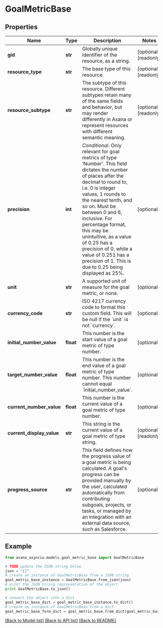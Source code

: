 # GoalMetricBase


## Properties

Name | Type | Description | Notes
------------ | ------------- | ------------- | -------------
**gid** | **str** | Globally unique identifier of the resource, as a string. | [optional] [readonly] 
**resource_type** | **str** | The base type of this resource. | [optional] [readonly] 
**resource_subtype** | **str** | The subtype of this resource. Different subtypes retain many of the same fields and behavior, but may render differently in Asana or represent resources with different semantic meaning. | [optional] [readonly] 
**precision** | **int** | *Conditional*. Only relevant for goal metrics of type ‘Number’. This field dictates the number of places after the decimal to round to, i.e. 0 is integer values, 1 rounds to the nearest tenth, and so on. Must be between 0 and 6, inclusive. For percentage format, this may be unintuitive, as a value of 0.25 has a precision of 0, while a value of 0.251 has a precision of 1. This is due to 0.25 being displayed as 25%. | [optional] 
**unit** | **str** | A supported unit of measure for the goal metric, or none. | [optional] 
**currency_code** | **str** | ISO 4217 currency code to format this custom field. This will be null if the &#x60;unit&#x60; is not &#x60;currency&#x60;. | [optional] 
**initial_number_value** | **float** | This number is the start value of a goal metric of type number. | [optional] 
**target_number_value** | **float** | This number is the end value of a goal metric of type number. This number cannot equal &#x60;initial_number_value&#x60;. | [optional] 
**current_number_value** | **float** | This number is the current value of a goal metric of type number. | [optional] 
**current_display_value** | **str** | This string is the current value of a goal metric of type string. | [optional] [readonly] 
**progress_source** | **str** | This field defines how the progress value of a goal metric is being calculated. A goal&#39;s progress can be provided manually by the user, calculated automatically from contributing subgoals, projects, or tasks, or managed by an integration with an external data source, such as Salesforce. | [optional] 

## Example

```python
from asana_asyncio.models.goal_metric_base import GoalMetricBase

# TODO update the JSON string below
json = "{}"
# create an instance of GoalMetricBase from a JSON string
goal_metric_base_instance = GoalMetricBase.from_json(json)
# print the JSON string representation of the object
print GoalMetricBase.to_json()

# convert the object into a dict
goal_metric_base_dict = goal_metric_base_instance.to_dict()
# create an instance of GoalMetricBase from a dict
goal_metric_base_form_dict = goal_metric_base.from_dict(goal_metric_base_dict)
```
[[Back to Model list]](../README.md#documentation-for-models) [[Back to API list]](../README.md#documentation-for-api-endpoints) [[Back to README]](../README.md)


